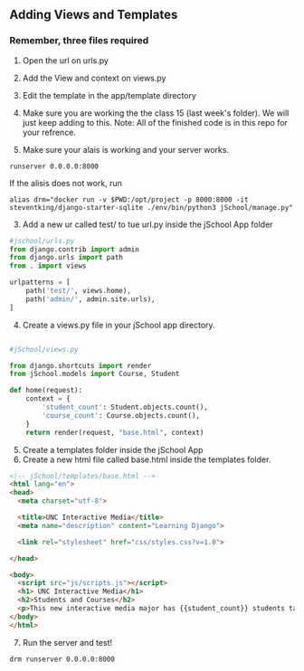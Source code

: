 ## Adding Views and Templates

### Remember, three files required ###
1. Open the url on urls.py
2. Add the View and context on views.py
3. Edit the template in the app/template directory

1. Make sure you are working the the class 15 (last week's folder). We will just keep adding to this. 
Note: All of the finished code is in this repo for your refrence.

2. Make sure your alais is working and your server works.
```
runserver 0.0.0.0:8000 
```

If the alisis does not work, run 
```
alias drm="docker run -v $PWD:/opt/project -p 8000:8000 -it steventking/django-starter-sqlite ./env/bin/python3 jSchool/manage.py"

```

3. Add a new ur called test/ to tue url.py inside the jSchool App folder
```python
#jschool/urls.py
from django.contrib import admin
from django.urls import path
from . import views

urlpatterns = [
    path('test/', views.home),
    path('admin/', admin.site.urls),
]

```

4. Create a views.py file in your jSchool app directory. 
```python

#jSchool/views.py

from django.shortcuts import render
from jSchool.models import Course, Student

def home(request):
    context = {
        'student_count': Student.objects.count(),
        'course_count': Course.objects.count(),
    }
    return render(request, "base.html", context)

```



5. Create a templates folder inside the jSchool App
6. Create a new html file called base.html inside the templates folder.

```html
<!-- jSchool/templates/base.html -->
<html lang="en">
<head>
  <meta charset="utf-8">

  <title>UNC Interactive Media</title>
  <meta name="description" content="Learning Django">

  <link rel="stylesheet" href="css/styles.css?v=1.0">

</head>

<body>
  <script src="js/scripts.js"></script>
  <h1> UNC Interactive Media</h1>
  <h2>Students and Courses</h2>
  <p>This new interactive media major has {{student_count}} students taking {{ course_count}} courses.
</body>
</html>
```

7. Run the server and test!
```
drm runserver 0.0.0.0:8000 



